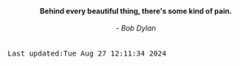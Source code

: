 
<div align="center"><b><span>Behind every beautiful thing, there's some kind of pain.</span></b><br><br><i> - Bob Dylan</i></div>
<br><br><kbd>Last updated:Tue Aug 27 12:11:34 2024</kbd>